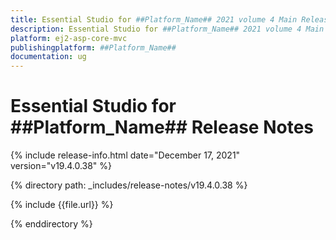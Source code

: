 ```yaml
---
title: Essential Studio for ##Platform_Name## 2021 volume 4 Main Release Notes  
description: Essential Studio for ##Platform_Name## 2021 volume 4 Main Release Notes 
platform: ej2-asp-core-mvc
publishingplatform: ##Platform_Name##
documentation: ug
---
```


# Essential Studio for ##Platform_Name## Release Notes  

{% include release-info.html date="December 17, 2021"  version="v19.4.0.38" %} 

{% directory path: _includes/release-notes/v19.4.0.38 %}

{% include {{file.url}} %}

{% enddirectory %}
